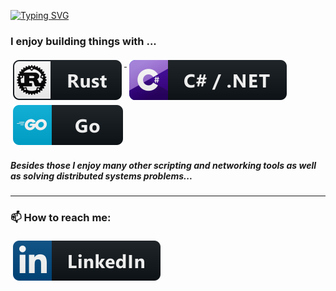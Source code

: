 [![Typing SVG](https://readme-typing-svg.demolab.com?font=Fira+Code&size=16&duration=3000&pause=10000&color=00F78D&background=FFFFFF00&vCenter=true&width=435&lines=Hi+👋+~+I'm+Dom,+I+sometimes+code+here+on+earth)](https://git.io/typing-svg)

###  I enjoy building things with ...

  <a href="https://www.rust-lang.org/">
    <img src="https://raw.githubusercontent.com/MikeCodesDotNET/ColoredBadges/master/svg/dev/languages/rust.svg" alt="Rust" style="vertical-align:top; margin:4px">
  </a>

  <a href="https://dotnet.microsoft.com/">
    <img src="https://github.com/MikeCodesDotNET/ColoredBadges/blob/master/svg/dev/languages/csharp_dotnet.svg" alt="Python" style="vertical-align:top; margin:4px">
  </a>

  <a href="https://golang.org/">
    <img src="https://raw.githubusercontent.com/MikeCodesDotNET/ColoredBadges/master/svg/dev/languages/go.svg" alt="GoLang" style="vertical-align:top; margin:4px">
  </a>
  
##### Besides those I enjoy many other scripting and networking tools as well as solving distributed systems problems...
---
### 📫 How to reach me: 
<a href="https://www.linkedin.com/in/dominik-polzer-hi-o/">
  <img src="https://github.com/MikeCodesDotNET/ColoredBadges/blob/master/svg/social/linkedin.svg" alt="Linkedin" style="vertical-align:top; margin:4px">
</a>

